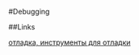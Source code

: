 #Debugging

##Links

[отладка, инструменты для отладки](https://habrahabr.ru/company/first/blog/310164/)


